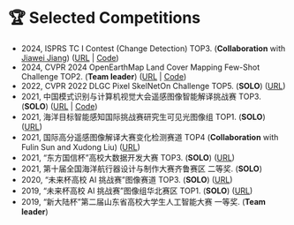 # 🏆 Selected Competitions

- 2024, ISPRS TC I Contest (Change Detection) TOP3. (**Collaboration** with [Jiawei Jiang](https://nightsongs.github.io/)) ([URL](https://www.gaofen-challenge.com/challenge) \| [Code](https://github.com/NightSongs/ISPRS2024_ChangeDetection_TOP3))
- 2024, CVPR 2024 OpenEarthMap Land Cover Mapping Few-Shot Challenge TOP2. (**Team leader**) ([URL](https://cliffbb.github.io/OEM-Fewshot-Challenge/) \| [Code](https://github.com/earth-insights/ClassTrans))
- 2022, CVPR 2022 DLGC Pixel SkelNetOn Challenge TOP5. (**SOLO**) ([URL](https://sites.google.com/view/dlgc-workshop-cvpr2023))
- 2021, 中国模式识别与计算机视觉大会遥感图像智能解译挑战赛 TOP3. (**SOLO**) ([URL](https://captain-whu.github.io/PRCV2021_RS/index.html) \| [Code](https://github.com/likyoo/PRCV2021_ChangeDetection_Top3))
- 2021, 海洋目标智能感知国际挑战赛研究生可见光图像组 TOP1. (**SOLO**) ([URL](https://www.smartship.cn/?type=productinfo&S_id=172))
- 2021, 国际高分遥感图像解译大赛变化检测赛道 TOP4 (**Collaboration** with Fulin Sun and Xudong Liu) ([URL](https://www.gaofen-challenge.com/challenge))
- 2021, “东方国信杯”高校大数据开发大赛 TOP3. (**SOLO**) ([URL](https://www.turingtopia.com/))
- 2021, 第十届全国海洋航行器设计与制作大赛齐鲁赛区 二等奖. (**SOLO**)
- 2020, “未来杯高校 AI 挑战赛”图像赛道 TOP3. (**SOLO**) ([URL](https://ai.futurelab.tv/))
- 2019, “未来杯高校 AI 挑战赛”图像组华北赛区 TOP1. (**SOLO**) ([URL](https://www.smartship.cn/?type=productinfo&S_id=172))
- 2019, “新大陆杯”第二届山东省高校大学生人工智能大赛 一等奖. (**Team leader**)